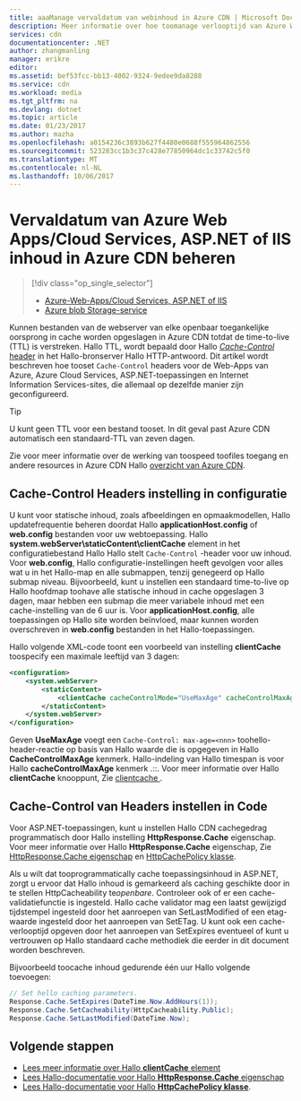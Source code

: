 ```yaml
---
title: aaaManage vervaldatum van webinhoud in Azure CDN | Microsoft Docs
description: Meer informatie over hoe toomanage verlooptijd van Azure Web Apps/Cloud Services, ASP.NET of IIS inhoud in Azure CDN.
services: cdn
documentationcenter: .NET
author: zhangmanling
manager: erikre
editor: 
ms.assetid: bef53fcc-bb13-4002-9324-9edee9da8288
ms.service: cdn
ms.workload: media
ms.tgt_pltfrm: na
ms.devlang: dotnet
ms.topic: article
ms.date: 01/23/2017
ms.author: mazha
ms.openlocfilehash: a0154236c3893b627f4480e0688f555964862556
ms.sourcegitcommit: 523283cc1b3c37c428e77850964dc1c33742c5f0
ms.translationtype: MT
ms.contentlocale: nl-NL
ms.lasthandoff: 10/06/2017
---
```

# <a name="manage-expiration-of-azure-web-appscloud-services-aspnet-or-iis-content-in-azure-cdn"></a>Vervaldatum van Azure Web Apps/Cloud Services, ASP.NET of IIS inhoud in Azure CDN beheren
> [!div class="op_single_selector"]
> * [Azure-Web-Apps/Cloud Services, ASP.NET of IIS](cdn-manage-expiration-of-cloud-service-content.md)
> * [Azure blob Storage-service](cdn-manage-expiration-of-blob-content.md)
> 
> 

Kunnen bestanden van de webserver van elke openbaar toegankelijke oorsprong in cache worden opgeslagen in Azure CDN totdat de time-to-live (TTL) is verstreken.  Hallo TTL, wordt bepaald door Hallo [ *Cache-Control* header](http://www.w3.org/Protocols/rfc2616/rfc2616-sec14.html#sec14.9) in het Hallo-bronserver Hallo HTTP-antwoord.  Dit artikel wordt beschreven hoe tooset `Cache-Control` headers voor de Web-Apps van Azure, Azure Cloud Services, ASP.NET-toepassingen en Internet Information Services-sites, die allemaal op dezelfde manier zijn geconfigureerd.

> [!TIP]
> U kunt geen TTL voor een bestand tooset.  In dit geval past Azure CDN automatisch een standaard-TTL van zeven dagen.
> 
> Zie voor meer informatie over de werking van toospeed toofiles toegang en andere resources in Azure CDN Hallo [overzicht van Azure CDN](cdn-overview.md).
> 
> 

## <a name="setting-cache-control-headers-in-configuration"></a>Cache-Control Headers instelling in configuratie
U kunt voor statische inhoud, zoals afbeeldingen en opmaakmodellen, Hallo updatefrequentie beheren doordat Hallo **applicationHost.config** of **web.config** bestanden voor uw webtoepassing.  Hallo **system.webServer\staticContent\clientCache** element in het configuratiebestand Hallo Hallo stelt `Cache-Control` -header voor uw inhoud. Voor **web.config**, Hallo configuratie-instellingen heeft gevolgen voor alles wat u in het Hallo-map en alle submappen, tenzij genegeerd op Hallo submap niveau.  Bijvoorbeeld, kunt u instellen een standaard time-to-live op Hallo hoofdmap toohave alle statische inhoud in cache opgeslagen 3 dagen, maar hebben een submap die meer variabele inhoud met een cache-instelling van de 6 uur is.  Voor **applicationHost.config**, alle toepassingen op Hallo site worden beïnvloed, maar kunnen worden overschreven in **web.config** bestanden in het Hallo-toepassingen.

Hallo volgende XML-code toont een voorbeeld van instelling **clientCache** toospecify een maximale leeftijd van 3 dagen:  

```xml
<configuration>
    <system.webServer>
        <staticContent>
            <clientCache cacheControlMode="UseMaxAge" cacheControlMaxAge="3.00:00:00" />
        </staticContent>
    </system.webServer>
</configuration>
```

Geven **UseMaxAge** voegt een `Cache-Control: max-age=<nnn>` toohello-header-reactie op basis van Hallo waarde die is opgegeven in Hallo **CacheControlMaxAge** kenmerk. Hallo-indeling van Hallo timespan is voor Hallo **cacheControlMaxAge** kenmerk <days>.<hours>:<min>:<sec>. Voor meer informatie over Hallo **clientCache** knooppunt, Zie [clientcache <clientCache> ](http://www.iis.net/ConfigReference/system.webServer/staticContent/clientCache).  

## <a name="setting-cache-control-headers-in-code"></a>Cache-Control van Headers instellen in Code
Voor ASP.NET-toepassingen, kunt u instellen Hallo CDN cachegedrag programmatisch door Hallo instelling **HttpResponse.Cache** eigenschap. Voor meer informatie over Hallo **HttpResponse.Cache** eigenschap, Zie [HttpResponse.Cache eigenschap](http://msdn.microsoft.com/library/system.web.httpresponse.cache.aspx) en [HttpCachePolicy klasse](http://msdn.microsoft.com/library/system.web.httpcachepolicy.aspx).  

Als u wilt dat tooprogrammatically cache toepassingsinhoud in ASP.NET, zorgt u ervoor dat Hallo inhoud is gemarkeerd als caching geschikte door in te stellen HttpCacheability te*openbare*. Controleer ook of er een cache-validatiefunctie is ingesteld. Hallo cache validator mag een laatst gewijzigd tijdstempel ingesteld door het aanroepen van SetLastModified of een etag-waarde ingesteld door het aanroepen van SetETag. U kunt ook een cache-verlooptijd opgeven door het aanroepen van SetExpires eventueel of kunt u vertrouwen op Hallo standaard cache methodiek die eerder in dit document worden beschreven.  

Bijvoorbeeld toocache inhoud gedurende één uur Hallo volgende toevoegen:  

```csharp
// Set hello caching parameters.
Response.Cache.SetExpires(DateTime.Now.AddHours(1));
Response.Cache.SetCacheability(HttpCacheability.Public);
Response.Cache.SetLastModified(DateTime.Now);
```

## <a name="next-steps"></a>Volgende stappen
* [Lees meer informatie over Hallo **clientCache** element](http://www.iis.net/ConfigReference/system.webServer/staticContent/clientCache)
* [Lees Hallo-documentatie voor Hallo **HttpResponse.Cache** eigenschap](http://msdn.microsoft.com/library/system.web.httpresponse.cache.aspx) 
* [Lees Hallo-documentatie voor Hallo **HttpCachePolicy klasse**](http://msdn.microsoft.com/library/system.web.httpcachepolicy.aspx).  

